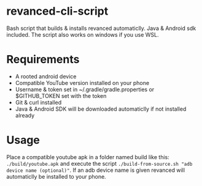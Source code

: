 # revanced-cli-script
Bash script that builds & installs revanced automaticlly. Java &amp; Android sdk included. The script also works on windows if you use WSL.

# Requirements
 - A rooted android device
 - Compatible YouTube version installed on your phone
 - Username & token set in ~/.gradle/gradle.properties or $GITHUB_TOKEN set with the token
 - Git & curl installed
 - Java & Android SDK will be downloaded automaticlly if not installed already

# Usage
Place a compatible youtube apk in a folder named build like this: `./build/youtube.apk` and execute the script `./build-from-source.sh "adb device name (optional)"`. If an adb device name is given revanced will automaticlly be installed to your phone.
